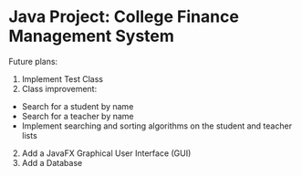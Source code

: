 # Java Project: College Finance Management System

Future plans:
1. Implement Test Class
2. Class improvement:
- Search for a student by name
- Search for a teacher by name
- Implement searching and sorting algorithms on the student and teacher lists
2. Add a JavaFX Graphical User Interface (GUI) 
3. Add a Database

